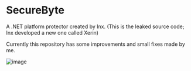 # SecureByte
A .NET platform protector created by Inx. (This is the leaked source code; Inx developed a new one called Xerin)

Currently this repository has some improvements and small fixes made by me.

![image](https://github.com/user-attachments/assets/8715bbc6-383c-420c-97cc-2e869131befe)

